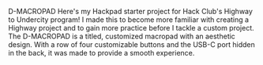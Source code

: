 D-MACROPAD
Here's my Hackpad starter project for Hack Club's Highway to Undercity program! I made this to become more familiar with creating a Highway project and to gain more practice before I tackle a custom project.
The D-MACROPAD is a titled, customized macropad with an aesthetic design. With a row of four customizable buttons and the USB-C port hidden in the back, it was made to provide a smooth experience.
